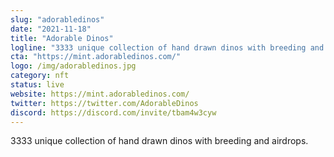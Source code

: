 ```yaml
---
slug: "adorabledinos"
date: "2021-11-18"
title: "Adorable Dinos"
logline: "3333 unique collection of hand drawn dinos with breeding and airdrops."
cta: "https://mint.adorabledinos.com/"
logo: /img/adorabledinos.jpg
category: nft
status: live
website: https://mint.adorabledinos.com/
twitter: https://twitter.com/AdorableDinos
discord: https://discord.com/invite/tbam4w3cyw
---
```


3333 unique collection of hand drawn dinos with breeding and airdrops.
